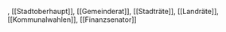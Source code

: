 , [[Stadtoberhaupt]], [[Gemeinderat]], [[Stadträte]], [[Landräte]], [[Kommunalwahlen]], [[Finanzsenator]]